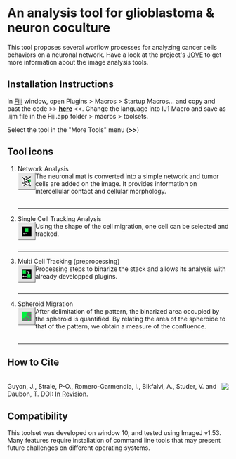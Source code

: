 # An analysis tool for glioblastoma & neuron coculture 

This tool proposes several worflow processes for analyzing cancer cells behaviors on a neuronal network.
Have a look at the project's [JOVE](https://www.jove.com/v/60998/a-3d-spheroid-model-for-glioblastoma) to get more information about the image analysis tools.


## Installation Instructions
In [Fiji](https://fiji.sc/) window, open Plugins > Macros > Startup Macros... and copy and past the code >> __[here](https://github.com/Guyon-J/Coculture_Gliomas-Neurons/blob/main/Macros/Gliomas-Neurons.v1.ijm)__ <<. 
Change the language into IJ1 Macro and save as .ijm file in the Fiji.app folder > macros > toolsets.

Select the tool in the "More Tools" menu (**>>**)


## Tool icons
1. Network Analysis <br> <img align='left' src="https://github.com/Guyon-J/Coculture_Gliomas-Neurons/blob/main/Images/Network.png" height='40'/> The neuronal mat is converted into a simple network and tumor cells are added on the image. It provides information on intercellular contact and cellular morphology. <br><br><hr>
2. Single Cell Tracking Analysis <br> <img align='left' src="https://github.com/Guyon-J/Coculture_Gliomas-Neurons/blob/main/Images/SingleCellTrack.png" height='40'/> Using the shape of the cell migration, one cell can be selected and tracked. <br><br><hr>
3. Multi Cell Tracking (preprocessing) <br> <img align='left' src="https://github.com/Guyon-J/Coculture_Gliomas-Neurons/blob/main/Images/MultiCellTrack.png" height='40'/> Processing steps to binarize the stack and allows its analysis with already developped plugins. <br><br><hr>
4. Spheroid Migration <br> <img align='left' src="https://github.com/Guyon-J/Coculture_Gliomas-Neurons/blob/main/Images/SpheroidMig.png" height='40'/> After delimitation of the pattern, the binarized area occupied by the spheroid is quantified. By relating the area of the spheroide to that of the pattern, we obtain a measure of the confluence. <br><br><hr>




## How to Cite
<br> [<img align='right' src="https://www.jove.com/img/logo_share.jpg" height='75'/>](https://www.jove.com)
Guyon, J., Strale, P-O., Romero-Garmendia, I., Bikfalvi, A., Studer, V. and Daubon, T. DOI: [In Revision](https://). <br>





## Compatibility

This toolset was developed on window 10, and tested using ImageJ v1.53. Many features require installation of command line tools that may present future challenges on different operating systems.
